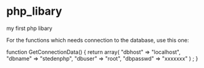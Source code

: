 # php_libary
my first php libary

For the functions which needs connection to the database, use this one:

function GetConnectionData()
{
    return array( "dbhost" => "localhost",
        "dbname" => "stedenphp",
        "dbuser" => "root",
        "dbpasswd" => "xxxxxxx" ) ;
}
